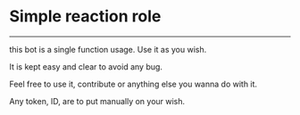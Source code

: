 # Simple reaction role
____________________

this bot is a single function usage. Use it as you wish.

It is kept easy and clear to avoid any bug.

Feel free to use it, contribute or anything else you wanna do with it.

Any token, ID, are to put manually on your wish.

